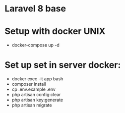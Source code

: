 # Laravel 8 base
# Setup with docker UNIX

- docker-compose up -d


# Set up set in server docker:

- docker exec -it app bash
- composer install
- cp .env.example .env
- php artisan config:clear
- php artisan key:generate
- php artisan migrate
